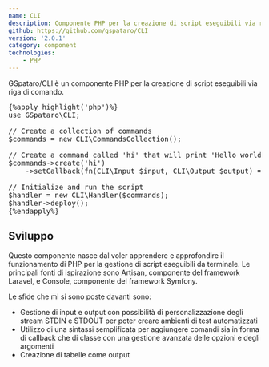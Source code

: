 ```yaml
---
name: CLI
description: Componente PHP per la creazione di script eseguibili via riga di comando.
github: https://github.com/gspataro/CLI
version: '2.0.1'
category: component
technologies:
    - PHP
---
```


GSpataro/CLI è un componente PHP per la creazione di script eseguibili via riga di comando.

<pre class="code-highlight">
{%apply highlight('php')%}
use GSpataro\CLI;

// Create a collection of commands
$commands = new CLI\CommandsCollection();

// Create a command called 'hi' that will print 'Hello world!' to the console
$commands->create('hi')
    ->setCallback(fn(CLI\Input $input, CLI\Output $output) => $output->print('Hello world!'));

// Initialize and run the script
$handler = new CLI\Handler($commands);
$handler->deploy();
{%endapply%}
</pre>

## Sviluppo

Questo componente nasce dal voler apprendere e approfondire il funzionamento di PHP per la gestione di script eseguibili da terminale. Le principali fonti di ispirazione sono Artisan, componente del framework Laravel, e Console, componente del framework Symfony.

Le sfide che mi si sono poste davanti sono:

- Gestione di input e output con possibilità di personalizzazione degli stream STDIN e STDOUT per poter creare ambienti di test automatizzati
- Utilizzo di una sintassi semplificata per aggiungere comandi sia in forma di callback che di classe con una gestione avanzata delle opzioni e degli argomenti
- Creazione di tabelle come output
